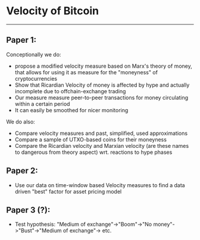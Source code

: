 # Velocity of Bitcoin
-----------------------------------------
## Paper 1:
Conceptionally we do:
- propose a modified velocity measure based on Marx's theory of money, that allows for using it as measure for the "moneyness" of cryptocurrencies
- Show that Ricardian Velocity of money is affected by hype and actually incomplete due to offchain-exchange trading
- Our measure measure peer-to-peer transactions for money circulating within a certain period
- It can easily be smoothed for nicer monitoring

We do also:
- Compare velocity measures and past, simplified, used approximations
- Compare a sample of UTXO-based coins for their moneyness
- Compare the Ricardian velocity and Marxian velocity (are these names to dangerous from theory aspect) wrt. reactions to hype phases

## Paper 2:
- Use our data on time-window based Velocity measures to find a data driven "best" factor for asset pricing model

## Paper 3 (?):
- Test hypothesis: "Medium of exchange"->"Boom"->"No money"->"Bust"->"Medium of exchange"-> etc. 
